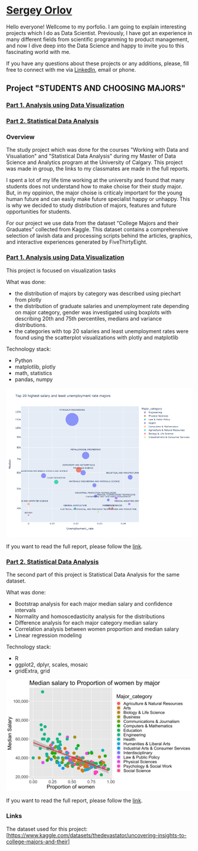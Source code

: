 # [Sergey Orlov](https://www.linkedin.com/in/orlovtsu/)


Hello everyone! Wellcome to my porfolio. I am going to explain interesting projects which I do as Data Scientist.
Previously, I have got an experience in many different fields from scientific programming to product management, and now I dive deep into the Data Science and happy to invite you to this fascinating world with me. 


If you have any questions about these projects or any additions, please, fill free to connect with me via [LinkedIn](https://www.linkedin.com/in/orlovtsu/), email or phone.



## Project "STUDENTS AND CHOOSING MAJORS"

### [Part 1. Analysis using Data Visualization](https://github.com/orlovtsu/portfolio/blob/main/university_majors/README.md)
### [Part 2. Statistical Data Analysis](https://github.com/orlovtsu/portfolio/blob/main/university_majors_stat/README.md)

### Overview
The study project which was done for the courses "Working with Data and Visualiation" and "Statistical Data Analysis" during my Master of Data Science and Analytics program at the University of Calgary. This project was made in group, the links to my classmates are made in the full reports. 

I spent a lot of my life time working at the university and found that many students does not understand how to make choise for their study major. But, in my oppinion, the major choise is criticaly important for the young human future and can easily make future specialist happy or unhappy. This is why we decided to study distribution of majors, features and future opportunities for students. 

For our project we use data from the dataset “College Majors and their Graduates” collected from Kaggle. This dataset contains a comprehensive selection of lavish data and processing scripts behind the articles, graphics, and interactive experiences generated by FiveThirtyEight.

### [Part 1. Analysis using Data Visualization](https://github.com/orlovtsu/portfolio/blob/main/university_majors/README.md)

This project is focused on visualization tasks

What was done:
- the distribution of majors by category was described using piechart from plotly
- the distribution of graduate salaries and unemployment rate depending on major category, gender was investigated using boxplots with describing 20th and 75th percentiles, medians and variance distributions.
- the categories with top 20 salaries and least unemployment rates were found using the scatterplot visualizations with plotly and matplotlib

Technology stack:
- Python
- matplotlib, plotly
- math, statistics
- pandas, numpy

![Top 20 salaries and least unemployment rate](/university_majors/images/fig12.png)

If you want to read the full report, please follow the [link](/university_majors_stat/README.md).

### [Part 2. Statistical Data Analysis](https://github.com/orlovtsu/portfolio/blob/main/university_majors_stat/README.md)

The second part of this project is Statistical Data Analysis for the same dataset. 

What was done:
- Bootstrap analysis for each major median salary and confidence intervals
- Normality and homoscedasticity analysis for the distributions
- Difference analysis for each major category median salary
- Correlation analysis between women proportion and median salary
- Linear regression modeling 

Technology stack:
- R
- ggplot2, dplyr, scales, mosaic
- gridExtra, grid

![Median salary to Proportion of women by major](/university_majors_stat/images/salary_correlation.png)

If you want to read the full report, please follow the [link](/university_majors_stat/README.md).

### Links 
The dataset used for this project: [https://www.kaggle.com/datasets/thedevastator/uncovering-insights-to-college-majors-and-their]
